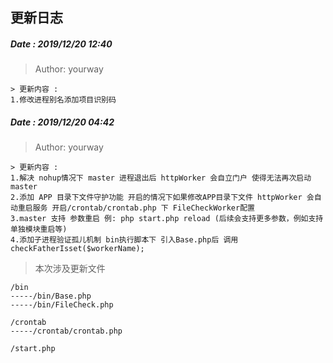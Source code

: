 ## 更新日志

##### Date : 2019/12/20 12:40  <br> 
> Author: yourway
> 
````
> 更新内容 :
1.修改进程别名添加项目识别码

````    

##### Date : 2019/12/20 04:42  <br> 
> Author: yourway
> 
````
> 更新内容 :
1.解决 nohup情况下 master 进程退出后 httpWorker 会自立门户 使得无法再次启动master
2.添加 APP 目录下文件守护功能 开启的情况下如果修改APP目录下文件 httpWorker 会自动重启服务 开启/crontab/crontab.php 下 FileCheckWorker配置
3.master 支持 参数重启 例: php start.php reload (后续会支持更多参数，例如支持单独模块重启等)
4.添加子进程验证孤儿机制 bin执行脚本下 引入Base.php后 调用 checkFatherIsset($workerName);
````
> 本次涉及更新文件
````
/bin
-----/bin/Base.php
-----/bin/FileCheck.php

/crontab
-----/crontab/crontab.php

/start.php

````
